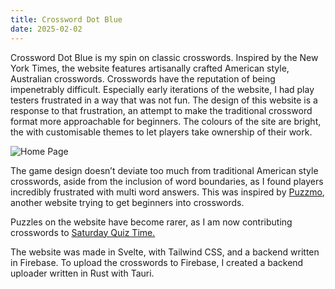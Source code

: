 ```yaml
---
title: Crossword Dot Blue
date: 2025-02-02
---
```


Crossword Dot Blue is my spin on classic crosswords. Inspired by the New York Times, the website features artisanally crafted American style, Australian crosswords. Crosswords have the reputation of being impenetrably difficult. Especially early iterations of the website, I had play testers frustrated in a way that was not fun. The design of this website is a response to that frustration, an attempt to make the traditional crossword format more approachable for beginners. The colours of the site are bright, the with customisable themes to let players take ownership of their work.

![Home Page](/images/interactive/crossworddotblue2.png)

The game design doesn’t deviate too much from traditional American style crosswords, aside from the inclusion of word boundaries, as I found players incredibly frustrated with multi word answers. This was inspired by [Puzzmo](https://www.puzzmo.com), another website trying to get beginners into crosswords.

Puzzles on the website have become rarer, as I am now contributing crosswords to [Saturday Quiz Time.](https://www.saturdayquiztime.com.au/)

The website was made in Svelte, with Tailwind CSS, and a backend written in Firebase. To upload the crosswords to Firebase, I created a backend uploader written in Rust with Tauri. 

